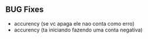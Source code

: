 ## BUG Fixes

 - accurency (se vc apaga ele nao conta como erro)
 - accurency (ta iniciando fazendo uma conta negativa)